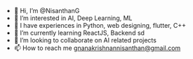 - 👋 Hi, I’m @NisanthanG
- 👀 I’m interested in AI, Deep Learning, ML
- 🌱 I have experiences in Python, web designing, flutter, C++
- 🌱 I’m currently learning ReactJS, Backend sd
- 💞️ I’m looking to collaborate on AI related projects
- 📫 How to reach me gnanakrishnannisanthan@gmail.com

<!---
NisanthanG/NisanthanG is a ✨ special ✨ repository because its `README.md` (this file) appears on your GitHub profile.
You can click the Preview link to take a look at your changes.
--->
